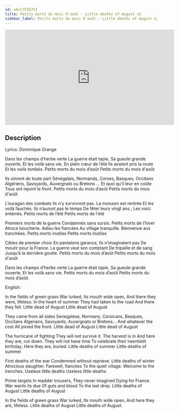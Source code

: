 ```yaml
---
id: oAxl7FZG7VI
title: Petits morts du mois d'août - Little deaths of August v2
sidebar_label: Petits morts du mois d'août - Little deaths of August v2
---
```


<iframe
  width="560"
  height="315"
  src="https://www.youtube.com/embed/oAxl7FZG7VI"
  title="YouTube video player"
  frameborder="0"
  allow="accelerometer; autoplay; clipboard-write; encrypted-media; gyroscope; picture-in-picture; web-share"
  referrerpolicy="strict-origin-when-cross-origin"
  allowfullscreen
></iframe>

## Description

Lyrics: Dominique Grange

Dans les champs d’herbe verte
La guerre était tapie,
Sa gueule grande ouverte,
Et les voilà sans vie.
En plein cœur de l’été
Ils avaient pris la route
Et les voilà tombés.
Petits morts du mois d’août
Petits morts du mois d'août
 
Ils vinrent de toute part
Sénégalais, Normands,
Corses, Basques, Occitans
Algériens, Savoyards,
Auvergnats ou Bretons …
Et quoi qu’il leur en coûte
Tous ont rejoint le front.
Petits morts du mois d’août
Petits morts du mois d'août
 
L’ouragan des combats
Ils n’y survivront pas.
La moisson est rentrée
Et les voilà fauchés.
Ils n’auront pas le temps
De fêter leurs vingt ans ;
Les voici enterrés.
Petits morts de l’été
Petits morts de l'été
 
Premiers morts de la guerre
Condamnés sans sursis.
Petits morts de l’hiver
Atroce boucherie.
Adieu les fiancées
Au village tranquille.
Bienvenue aux tranchées.
Petits morts inutiles
Petits morts inutiles
 
Cibles de premier choix
En pantalons garance,
Ils n’imaginaient pas
De mourir pour la France.
La guerre veut son comptant
De tripaille et de sang
Jusqu’à la dernière goutte.
Petits morts du mois d’août
Petits morts du mois d'août
 
Dans les champs d’herbe verte
La guerre était tapie,
Sa gueule grande ouverte,
Et les voilà sans vie.
Petits morts du mois d’août
Petits morts du mois d’août.

English:

In the fields of green grass
War lurked,
Its mouth wide open,
And there they were, lifeless.
In the heart of summer
They had taken to the road
And there they fell.
Little dead of August
Little dead of August

They came from all sides
Senegalese, Normans,
Corsicans, Basques, Occitans
Algerians, Savoyards,
Auvergnats or Bretons…
And whatever the cost
All joined the front.
Little dead of August
Little dead of August

The hurricane of fighting
They will not survive it.
The harvest is in
And here they are, cut down.
They will not have time
To celebrate their twentieth birthday;
Here they are, buried. Little deaths of summer
Little deaths of summer

First deaths of the war
Condemned without reprieve.
Little deaths of winter
Atrocious slaughter.
Farewell, fiancées
To the quiet village.
Welcome to the trenches.
Useless little deaths
Useless little deaths

Prime targets
In madder trousers,
They never imagined
Dying for France.
War wants its due
Of guts and blood
To the last drop.
Little deaths of August
Little deaths of August

In the fields of green grass
War lurked,
Its mouth wide open,
And here they are, lifeless.
Little deaths of August
Little deaths of August.
